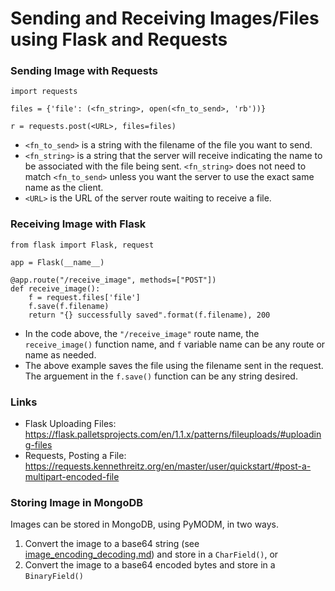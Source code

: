 # Sending and Receiving Images/Files using Flask and Requests
### Sending Image with Requests
```
import requests

files = {'file': (<fn_string>, open(<fn_to_send>, 'rb'))}

r = requests.post(<URL>, files=files)
```
* `<fn_to_send>` is a string with the filename of the file you want to send.
* `<fn_string>` is a string that the server will receive indicating the name
to be associated with the file being sent.  `<fn_string>` does not need to 
match `<fn_to_send>` unless you want the server to use the exact same name as
the client.
* `<URL>` is the URL of the server route waiting to receive a file.


### Receiving Image with Flask
```
from flask import Flask, request

app = Flask(__name__)

@app.route("/receive_image", methods=["POST"])
def receive_image():
    f = request.files['file']
    f.save(f.filename)
    return "{} successfully saved".format(f.filename), 200
```
* In the code above, the `"/receive_image"` route name, the  `receive_image()`
function name, and `f` variable name can be any route or name as needed.
* The above example saves the file using the filename sent in the request. The
arguement in the `f.save()` function can be any string desired.

### Links
* Flask Uploading Files: <https://flask.palletsprojects.com/en/1.1.x/patterns/fileuploads/#uploading-files>
* Requests, Posting a File:  <https://requests.kennethreitz.org/en/master/user/quickstart/#post-a-multipart-encoded-file>

### Storing Image in MongoDB
Images can be stored in MongoDB, using PyMODM, in two ways.
1.  Convert the image to a base64 string (see 
[image_encoding_decoding.md](./image_encoding_decoding.md)) and store in a
`CharField()`, or
2.  Convert the image to a base64 encoded bytes and store in a `BinaryField()` 